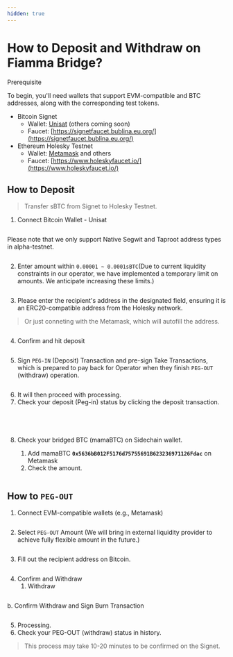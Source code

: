 ```yaml
---
hidden: true
---
```


# How to Deposit and Withdraw on Fiamma Bridge?

Prerequisite

To begin, you'll need wallets that support EVM-compatible and BTC addresses, along with the corresponding test tokens.

* Bitcoin Signet
  * Wallet: [Unisat](https://unisat.io/) (others coming soon)
  * Faucet: [https://signetfaucet.bublina.eu.org/](https://signetfaucet.bublina.eu.org/)
* Ethereum Holesky Testnet
  * Wallet: [Metamask](https://metamask.io/) and others
  * Faucet: [https://www.holeskyfaucet.io/](https://www.holeskyfaucet.io/)



## How to Deposit

> Transfer sBTC from Signet to Holesky Testnet.

1. Connect Bitcoin Wallet - Unisat

<figure><img src="../../../../.gitbook/assets/img_v3_02gs_9236ece3-7c26-4f86-a525-085d6ce21dhu.png" alt=""><figcaption></figcaption></figure>

Please note that we only support Native Segwit and Taproot address types in alpha-testnet.&#x20;

<figure><img src="../../../../.gitbook/assets/img_v3_02gs_af43b911-befc-4d65-bcef-4367cc16f4hu.png" alt=""><figcaption></figcaption></figure>

2. Enter amount within `0.00001 ~ 0.0001sBTC`(Due to current liquidity constraints in our operator, we have implemented a temporary limit on amounts. We anticipate increasing these limits.)

<figure><img src="../../../../.gitbook/assets/img_v3_02gs_bdeda497-b65b-427f-955a-84da7905eehu.png" alt=""><figcaption></figcaption></figure>

3. Please enter the recipient's address in the designated field, ensuring it is an ERC20-compatible address from the Holesky network.

> Or just conneting with the Metamask, which will autofill the address.

<figure><img src="../../../../.gitbook/assets/image (22).png" alt=""><figcaption></figcaption></figure>

4. Confirm and hit deposit

<figure><img src="../../../../.gitbook/assets/818d9f09-8f48-4cf7-9112-71d65dfea58a.jpeg" alt=""><figcaption></figcaption></figure>



5. Sign `PEG-IN` (Deposit) Transaction and pre-sign Take Transactions, which is prepared to pay back for Operator when they finish `PEG-OUT` (withdraw) operation.

<figure><img src="../../../../.gitbook/assets/img_v3_02gs_8008e31e-44c7-430e-bfec-630e3b6746hu.jpg" alt=""><figcaption></figcaption></figure>

6. It will then proceed with processing.
7. Check your deposit (Peg-in) status by clicking the deposit transaction. &#x20;

<figure><img src="../../../../.gitbook/assets/2afc9d55-b064-4863-a096-9563fbfe869b.jpeg" alt=""><figcaption></figcaption></figure>

<figure><img src="../../../../.gitbook/assets/img_v3_02gs_e88f30f7-8988-42b2-9cea-6a93904b3bhu.jpg" alt=""><figcaption></figcaption></figure>

<figure><img src="../../../../.gitbook/assets/img_v3_02gs_f4026fd5-460b-4083-94b5-d3a0cb4c69hu.jpg" alt=""><figcaption></figcaption></figure>

<figure><img src="../../../../.gitbook/assets/img_v3_02gs_ecb1bb1a-eb2a-4663-aa6d-97ac672050hu.jpg" alt=""><figcaption></figcaption></figure>

8.  Check your bridged BTC (mamaBTC) on Sidechain wallet.

    1. Add mamaBTC **`0x5636bB012F5176d75755691B623236971126Fdac`**  on Metamask
    2. Check the amount.

    <figure><img src="../../../../.gitbook/assets/img_v3_02gs_88b6404c-995c-4c14-a501-41f843fa38hu.jpg" alt=""><figcaption></figcaption></figure>



## How to `PEG-OUT`

1. Connect EVM-compatible wallets (e.g., Metamask)

<figure><img src="../../../../.gitbook/assets/20241124-163845.jpeg" alt=""><figcaption></figcaption></figure>

2. Select `PEG-OUT` Amount (We will bring in external liquidity provider to achieve fully flexible amount in the future.)

<figure><img src="../../../../.gitbook/assets/d0e80137-af32-4f11-9dce-33d821ea2150.jpeg" alt=""><figcaption></figcaption></figure>

3. Fill out the recipient address on Bitcoin.

<figure><img src="../../../../.gitbook/assets/20241124-164526.jpeg" alt=""><figcaption></figcaption></figure>

4. Confirm and Withdraw
   1. Withdraw

<figure><img src="../../../../.gitbook/assets/img_v3_02gs_a86402b6-c4d6-46a0-8018-575646eb96hu (1).png" alt=""><figcaption></figcaption></figure>

b. Confirm Withdraw and Sign Burn Transaction

<figure><img src="../../../../.gitbook/assets/img_v3_02gs_b3a1aa0b-667c-4a3e-98d8-ed617bc840hu.jpg" alt=""><figcaption></figcaption></figure>

5. Processing.&#x20;
6. Check your PEG-OUT (withdraw) status in history.

> This process may take 10-20 minutes to be confirmed on the Signet.

<figure><img src="../../../../.gitbook/assets/img_v3_02gs_8e546016-21aa-4cc0-9347-192f40df1fhu.jpg" alt=""><figcaption></figcaption></figure>

<figure><img src="../../../../.gitbook/assets/img_v3_02gs_098c5537-2c5b-4421-92bc-cd1a57000ehu.jpg" alt=""><figcaption></figcaption></figure>

<figure><img src="../../../../.gitbook/assets/image (25).png" alt=""><figcaption></figcaption></figure>

























